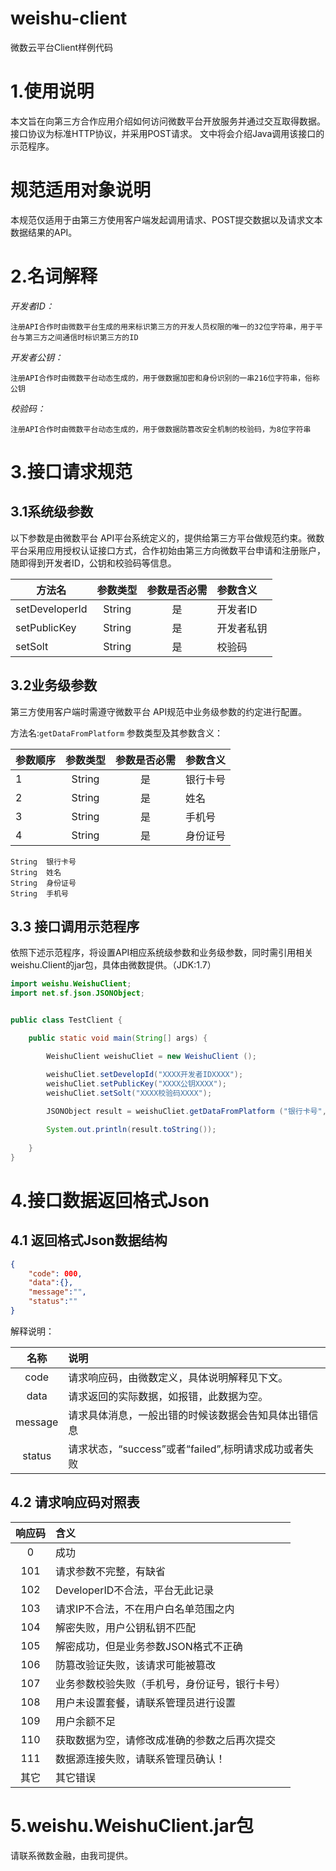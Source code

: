 # weishu-client
微数云平台Client样例代码
# 1.使用说明
本文旨在向第三方合作应用介绍如何访问微数平台开放服务并通过交互取得数据。
接口协议为标准HTTP协议，并采用POST请求。
文中将会介绍Java调用该接口的示范程序。
# 规范适用对象说明
本规范仅适用于由第三方使用客户端发起调用请求、POST提交数据以及请求文本数据结果的API。


# 2.名词解释
*开发者ID：*
```
注册API合作时由微数平台生成的用来标识第三方的开发人员权限的唯一的32位字符串，用于平台与第三方之间通信时标识第三方的ID
```

*开发者公钥：*
```
注册API合作时由微数平台动态生成的，用于做数据加密和身份识别的一串216位字符串，俗称公钥
```

*校验码：*
```
注册API合作时由微数平台动态生成的，用于做数据防篡改安全机制的校验码，为8位字符串
```


# 3.接口请求规范
## 3.1系统级参数
以下参数是由微数平台 API平台系统定义的，提供给第三方平台做规范约束。微数平台采用应用授权认证接口方式，合作初始由第三方向微数平台申请和注册账户，随即得到开发者ID，公钥和校验码等信息。

| 方法名	      | 参数类型     | 参数是否必需    | 参数含义    |
| ------------- |:-------------:| :-----:| :------------ |
| setDeveloperId | String | 是 | 开发者ID |
| setPublicKey | String | 是 | 开发者私钥 |
| setSolt | String | 是 | 校验码 |

## 3.2业务级参数
第三方使用客户端时需遵守微数平台 API规范中业务级参数的约定进行配置。      
 
方法名:```getDataFromPlatform```
参数类型及其参数含义：

| 参数顺序| 参数类型     | 参数是否必需    | 参数含义    |
| ------------- |:-------------:| :-----:| :------------ |
| 1 | String | 是 | 银行卡号|
| 2 | String | 是 | 姓名|
| 3 | String | 是 | 手机号|
| 4 | String | 是 | 身份证号|
```
String	银行卡号
String	姓名
String	身份证号
String	手机号
```
## 3.3 接口调用示范程序
依照下述示范程序，将设置API相应系统级参数和业务级参数，同时需引用相关weishu.Client的jar包，具体由微数提供。（JDK:1.7）
```java
import weishu.WeishuClient;
import net.sf.json.JSONObject;


public class TestClient {

	public static void main(String[] args) {

		WeishuClient weishuCliet = new WeishuClient ();

		weishuCliet.setDevelopId("XXXX开发者IDXXXX");
		weishuCliet.setPublicKey("XXXX公钥XXXX");
		weishuCliet.setSolt("XXXX校验码XXXX");
				
		JSONObject result = weishuCliet.getDataFromPlatform ("银行卡号", "姓名", "手机号", "身份证号");

		System.out.println(result.toString());
		
	}
}	
```





# 4.接口数据返回格式Json
## 4.1	返回格式Json数据结构
```json
{	
    "code": 000,
    "data":{},
    "message":"",
    "status":""
}
```
解释说明：

| 名称| 说明|
| :-------------: |:-----------------------------------|
|code| 请求响应码，由微数定义，具体说明解释见下文。
|data| 请求返回的实际数据，如报错，此数据为空。
|message| 请求具体消息，一般出错的时候该数据会告知具体出错信息
|status| 请求状态，“success”或者“failed”,标明请求成功或者失败

## 4.2 请求响应码对照表
| 响应码 | 含义 |
| :-------------: |:-----------------------------------|
|0|	成功|
|101|	请求参数不完整，有缺省|
|102|	DeveloperID不合法，平台无此记录|
|103|	请求IP不合法，不在用户白名单范围之内|
|104|	解密失败，用户公钥私钥不匹配|
|105|	解密成功，但是业务参数JSON格式不正确|
|106|	防篡改验证失败，该请求可能被篡改|
|107|	业务参数校验失败（手机号，身份证号，银行卡号）|
|108| 用户未设置套餐，请联系管理员进行设置|
|109|	用户余额不足|
|110|	获取数据为空，请修改成准确的参数之后再次提交|
|111|	数据源连接失败，请联系管理员确认！|
|其它|	其它错误 |

# 5.weishu.WeishuClient.jar包
请联系微数金融，由我司提供。
